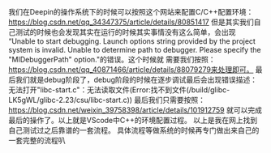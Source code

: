 我们在Deepin的操作系统下的时候可以按照这个网站来配置C/C++配置环境：
https://blog.csdn.net/qq_34347375/article/details/80851417
但是其实我们自己测试的时候也会发现其实在运行的时候其实事情没有这么简单，会出现
“Unable to start debugging. Launch options string provided by the project system is invalid. 
Unable to determine path to debugger. Please specify the "MIDebuggerPath" option."的错误。这个时候就
需要我们按照：https://blog.csdn.net/qq_40871466/article/details/88079279来处理即可。
最后我们就是debug阶段了，debug阶段的时候在逐步调试最后会出现错误描述：
无法打开"libc-start.c"：无法读取文件(Error:找不到文件(/build/glibc-LK5gWL/glibc-2.23/csu/libc-start.c))
最后我们只需要按照：https://blog.csdn.net/weixin_39758398/article/details/101912759
就可以完成最后的操作了。以上就是VScode中C++的环境配置过程。
以上是我在网上找到自己测试过之后靠谱的一套流程。
具体流程等做系统的时候再专门做出来自己的一套完整的流程叭
